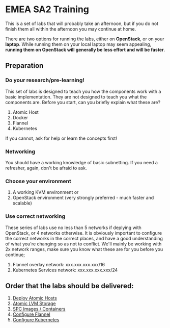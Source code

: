 # EMEA SA2 Training

This is a set of labs that will probably take an afternoon, but if you do not 
finish them all within the afternoon you may continue at home. 

There are two options for running the labs, either on **OpenStack**, or on your 
**laptop**. While running them on your local laptop may seem appealing, **running them
on OpenStack will generally be less effort and will be faster**. 

## Preparation

### Do your research/pre-learning!

This set of labs is designed to teach you how the components work with a basic 
implementation. They are not designed to teach you what the components are.
Before you start, can you briefly explain what these are?

1. Atomic Host
1. Docker
1. Flannel
1. Kubernetes

If you cannot, ask for help or learn the concepts first!

### Networking

You should have a working knowledge of basic subnetting. If you need a
refresher, again, don't be afraid to ask.

### Choose your environment

1. A working KVM environment or
1. OpenStack environment (very strongly preferred - much faster and scalable)

### Use correct networking

These series of labs use no less than 5 networks if deplying with OpenStack, or 
4 networks otherwise. It is obviously important to configure the correct
networks in the correct places, and have a good understanding of what you're
changing so as not to conflict. We'll mainly be working with 2x network ranges,
make sure you know what these are for you before you continue;

1. Flannel overlay network: xxx.xxx.xxx.xxx/16
2. Kubernetes Services network: xxx.xxx.xxx.xxx/24

## Order that the labs should be delivered:

1. [Deploy Atomic Hosts](deployAtomicHosts.md)
1. [Atomic LVM Storage](atomicDockerLVM.md)
1. [SPC Images / Containers](spcContainers.md)
1. [Configure Flannel](configFlannel.md)
1. [Configure Kubernetes](configKubernetes.md)
